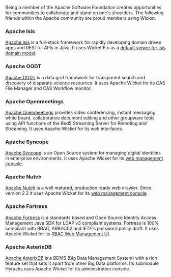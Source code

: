 
Being a member of the Apache Software Foundation creates opportunities
for communities to collaborate and stand on one's shoulders. The
following friends within the Apache community are proud members using
Wicket.

### Apache Isis

[Apache Isis][isis-1] is a full-stack framework for rapidly developing domain
driven apps and RESTful APIs in Java. It uses Wicket
6.x as a [default viewer for Isis domain model][isis-2].

### Apache OODT

[Apache OODT][oodt-1] is a data grid framework for transparent search
and discovery of disparate science resources. It uses Apache Wicket for
its CAS File Manager and CAS Workflow monitor.

### Apache Openmeetings

[Apache Openmeetings][openmeetings-1] provides video conferencing, instant messaging,
white board, collaborative document editing and other groupware tools
using API functions of the Red5 Streaming Server for Remoting and
Streaming. It uses Apache Wicket for its web interfaces.

### Apache Syncope

[Apache Syncope][syncope-1] is an Open Source system for managing
digital identities in enterprise environments. It uses Apache Wicket
for its [web management console][syncope-2].

### Apache Nutch

[Apache Nutch][nutch-1] is a well matured, production ready web
crawler. Since version 2.3 it uses Apache Wicket for its [web
management console][nutch-2].

### Apache Fortress

[Apache Fortress][fortress-1] is a standards based and Open Source
Identity Access Management Java SDK for LDAP v3 compliant systems.
Fortress is 100% compliant with RBAC, ARBAC02 and IETF's password
policy draft. It uses Apache Wicket for its [RBAC Web Management UI][fortress-2].

### Apache AsterixDB

[Apache AsterixDB][asterixdb-1]  is a BDMS (Big Data Management System) with a rich 
feature set that sets it apart from other Big Data platforms. Its submodule Hyracks
uses Apache Wicket for its administration console.


[isis-1]: http://isis.apache.org
[isis-2]: http://isis.apache.org/documentation.html#wicket-viewer
[oodt-1]: http://oodt.apache.org
[oodt-2]: http://oodt.apache.org/components/maven/webapp/filemgr/
[oodt-3]: http://oodt.apache.org/components/maven/webapp/workflow/
[openmeetings-1]: http://openmeetings.apache.org
[syncope-1]: https://syncope.apache.org
[syncope-2]: https://syncope.apache.org/architecture.html#The_console
[nutch-1]: https://nutch.apache.org
[nutch-2]: https://nutch.apache.org/#22-september-2014-wicket-webapp-now-part-of-nutch-2x-codebase
[fortress-1]: https://directory.apache.org/fortress/
[fortress-2]: https://directory.apache.org/fortress/overview.html
[asterixdb-1]: https://asterixdb.apache.org/
